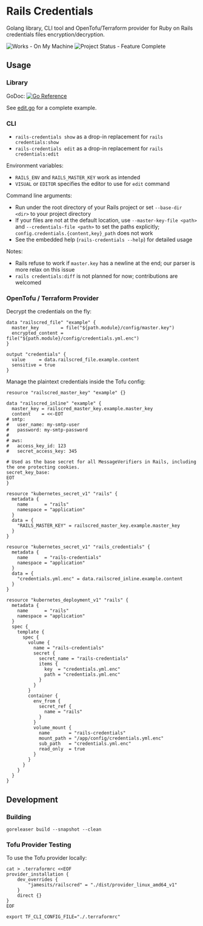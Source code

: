 # Rails Credentials

Golang library, CLI tool and OpenTofu/Terraform provider for Ruby on Rails credentials files encryption/decryption.

![Works - On My Machine](https://img.shields.io/badge/Works-On_My_Machine-2ea44f) ![Project Status - Feature Complete](https://img.shields.io/badge/Project_Status-Feature_Complete-2ea44f)

## Usage

### Library

GoDoc: [![Go Reference](https://pkg.go.dev/badge/github.com/jamesits/go-rails-credentials/pkg/credentials.svg)](https://pkg.go.dev/github.com/jamesits/go-rails-credentials/pkg/credentials)

See [edit.go](cmd/rails-credentials/edit.go) for a complete example.

### CLI

- `rails-credentials show` as a drop-in replacement for `rails credentials:show`
- `rails-credentials edit` as a drop-in replacement for `rails credentials:edit`

Environment variables:

- `RAILS_ENV` and `RAILS_MASTER_KEY` work as intended
- `VISUAL` or `EDITOR` specifies the editor to use for `edit` command

Command line arguments:

- Run under the root directory of your Rails project or set `--base-dir <dir>` to your project directory
- If your files are not at the default location, use `--master-key-file <path>` and `--credentials-file <path>` to set the paths explicitly; `config.credentials.{content,key}_path` does not work
- See the embedded help (`rails-credentials --help`) for detailed usage

Notes:

- Rails refuse to work if `master.key` has a newline at the end; our parser is more relax on this issue
- `rails credentials:diff` is not planned for now; contributions are welcomed

### OpenTofu / Terraform Provider

Decrypt the credentials on the fly:

```hcl
data "railscred_file" "example" {
  master_key        = file("${path.module}/config/master.key")
  encrypted_content = file("${path.module}/config/credentials.yml.enc")
}

output "credentials" {
  value     = data.railscred_file.example.content
  sensitive = true
}
```

Manage the plaintext credentials inside the Tofu config:

```hcl
resource "railscred_master_key" "example" {}

data "railscred_inline" "example" {
  master_key = railscred_master_key.example.master_key
  content    = <<-EOT
# smtp:
#   user_name: my-smtp-user
#   password: my-smtp-password
#
# aws:
#   access_key_id: 123
#   secret_access_key: 345

# Used as the base secret for all MessageVerifiers in Rails, including the one protecting cookies.
secret_key_base:
EOT
}

resource "kubernetes_secret_v1" "rails" {
  metadata {
    name      = "rails"
    namespace = "application"
  }
  data = {
    "RAILS_MASTER_KEY" = railscred_master_key.example.master_key
  }
}

resource "kubernetes_secret_v1" "rails_credentials" {
  metadata {
    name      = "rails-credentials"
    namespace = "application"
  }
  data = {
    "credentials.yml.enc" = data.railscred_inline.example.content
  }
}

resource "kubernetes_deployment_v1" "rails" {
  metadata {
    name      = "rails"
    namespace = "application"
  }
  spec {
    template {
      spec {
        volume {
          name = "rails-credentials"
          secret {
            secret_name = "rails-credentials"
            items {
              key  = "credentials.yml.enc"
              path = "credentials.yml.enc"
            }
          }
        }
        container {
          env_from {
            secret_ref {
              name = "rails"
            }
          }
          volume_mount {
            name       = "rails-credentials"
            mount_path = "/app/config/credentials.yml.enc"
            sub_path   = "credentials.yml.enc"
            read_only  = true
          }
        }
      }
    }
  }
}
```

## Development

### Building

```shell
goreleaser build --snapshot --clean
```

### Tofu Provider Testing

To use the Tofu provider locally:

```shell
cat > .terraformrc <<EOF
provider_installation {
    dev_overrides {
        "jamesits/railscred" = "./dist/provider_linux_amd64_v1"
    }
    direct {}
}
EOF

export TF_CLI_CONFIG_FILE="./.terraformrc"
```
